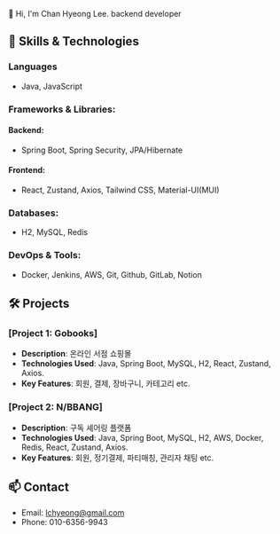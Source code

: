 👋 Hi, I'm Chan Hyeong Lee.
backend developer 

## 🚀 Skills & Technologies
### Languages 
- Java, JavaScript
### Frameworks & Libraries:
#### Backend:
- Spring Boot, Spring Security, JPA/Hibernate
#### Frontend:
- React, Zustand, Axios, Tailwind CSS, Material-UI(MUI)
### Databases: 
- H2, MySQL, Redis
### DevOps & Tools:
- Docker, Jenkins, AWS, Git, Github, GitLab, Notion
## 🛠️ Projects
### [Project 1: Gobooks]
- **Description**: 온라인 서점 쇼핑몰
- **Technologies Used**: Java, Spring Boot, MySQL, H2, React, Zustand, Axios.
- **Key Features**: 회원, 결제, 장바구니, 카테고리 etc.
### [Project 2: N/BBANG]
- **Description**: 구독 셰어링 플랫폼
- **Technologies Used**: Java, Spring Boot, MySQL, H2, AWS, Docker, Redis, React, Zustand, Axios.
- **Key Features**: 회원, 정기결제, 파티매칭, 관리자 채팅 etc.
## 📫 Contact
- Email: lchyeong@gmail.com 
- Phone: 010-6356-9943
